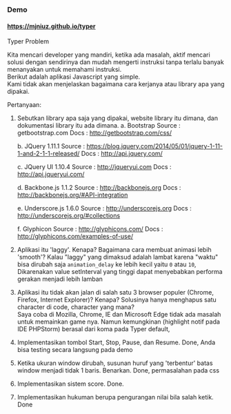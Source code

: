 ### Demo
#### https://mjniuz.github.io/typer

Typer Problem
    
Kita mencari developer yang mandiri, ketika ada masalah, aktif mencari solusi dengan sendirinya dan mudah mengerti instruksi tanpa terlalu banyak menanyakan untuk memahami instruksi.     
Berikut adalah aplikasi Javascript yang simple.    
Kami tidak akan menjelaskan bagaimana cara kerjanya atau library apa yang dipakai.   
    
Pertanyaan:   
1. Sebutkan library apa saja yang dipakai, website library itu dimana, dan dokumentasi library itu ada dimana.
    a. Bootstrap
        Source  : getbootstrap.com
        Docs    : http://getbootstrap.com/css/

    b. JQuery 1.11.1
        Source  : https://blog.jquery.com/2014/05/01/jquery-1-11-1-and-2-1-1-released/
        Docs    : http://api.jquery.com/

    c. JQuery UI 1.10.4
        Source  : http://jqueryui.com
        Docs    : http://api.jqueryui.com/

    d. Backbone.js 1.1.2
        Source  : http://backbonejs.org
        Docs    : http://backbonejs.org/#API-integration

    e. Underscore.js 1.6.0
        Source  : http://underscorejs.org
        Docs    : http://underscorejs.org/#collections

    f. Glyphicon
        Source  : http://glyphicons.com/
        Docs    : http://glyphicons.com/examples-of-use/

2. Aplikasi itu 'laggy'. Kenapa? Bagaimana cara membuat animasi lebih 'smooth'?
    Kalau "laggy" yang dimaksud adalah lambat karena "waktu" bisa dirubah saja `animation_delay` ke lebih kecil yaitu `0` atau `10`,
    Dikarenakan value setInterval yang tinggi dapat menyebabkan performa gerakan menjadi lebih lamban

3. Aplikasi itu tidak akan jalan di salah satu 3 browser populer (Chrome, Firefox, Internet Explorer)? Kenapa? Solusinya hanya menghapus satu character di code, character yang mana?    
    Saya coba di Mozilla, Chrome, IE dan Microsoft Edge tidak ada masalah untuk memainkan game nya.
    Namun kemungkinan (highlight notif pada IDE PHPStorm) berasal dari koma pada Typer default,

4. Implementasikan tombol Start, Stop, Pause, dan Resume.
    Done, Anda bisa testing secara langsung pada demo

5. Ketika ukuran window dirubah, susunan huruf yang 'terbentur' batas window menjadi tidak 1 baris. Benarkan.
    Done, permasalahan pada css

6. Implementasikan sistem score.
    Done.

7. Implementasikan hukuman berupa pengurangan nilai bila salah ketik.
    Done